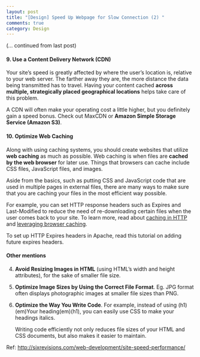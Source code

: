 ```yaml
---
layout: post
title: "[Design] Speed Up Webpage for Slow Connection (2) "
comments: true
category: Design
---
```


(... continued from last post)

#### 9. Use a Content Delivery Network (CDN)

Your site’s speed is greatly affected by where the user’s location is, relative to your web server. The farther away they are, the more distance the data being transmitted has to travel. Having your content cached **across multiple, strategically placed geographical locations** helps take care of this problem.

A CDN will often make your operating cost a little higher, but you definitely gain a speed bonus. Check out MaxCDN or **Amazon Simple Storage Service (Amazon S3)**.

#### 10. Optimize Web Caching

Along with using caching systems, you should create websites that utilize **web caching** as much as possible. Web caching is when files are **cached by the web browser** for later use. Things that browsers can cache include CSS files, JavaScript files, and images.

Aside from the basics, such as putting CSS and JavaScript code that are used in multiple pages in external files, there are many ways to make sure that you are caching your files in the most efficient way possible.

For example, you can set HTTP response headers such as Expires and Last-Modified to reduce the need of re-downloading certain files when the user comes back to your site. To learn more, read about [caching in HTTP](http://www.w3.org/Protocols/rfc2616/rfc2616-sec13.html) and [leveraging browser caching](https://developers.google.com/speed/docs/insights/LeverageBrowserCaching?csw=1#LeverageBrowserCaching).

To set up HTTP Expires headers in Apache, read this tutorial on adding future expires headers.

#### Other mentions

4. **Avoid Resizing Images in HTML** (using HTML’s width and height attributes), for the sake of smaller file size.

5. **Optimize Image Sizes by Using the Correct File Format**. Eg. JPG format often displays photographic images at smaller file sizes than PNG.

6. **Optimize the Way You Write Code**. For example, instead of using (h1)(em)Your heading(em)(h1), you can easily use CSS to make your headings italics.

   Writing code efficiently not only reduces file sizes of your HTML and CSS documents, but also makes it easier to maintain.

Ref: http://sixrevisions.com/web-development/site-speed-performance/
